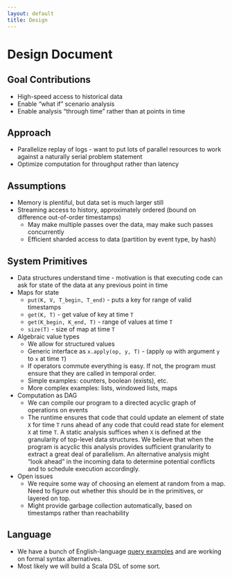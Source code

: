 ```yaml
---
layout: default
title: Design
---
```


# Design Document #

## Goal Contributions ##

* High-speed access to historical data
* Enable “what if” scenario analysis
* Enable analysis “through time” rather than at points in time


## Approach ##

* Parallelize replay of logs - want to put lots of parallel resources to work against a naturally serial problem statement
* Optimize computation for throughput rather than latency


## Assumptions ##

* Memory is plentiful, but data set is much larger still
* Streaming access to history, approximately ordered (bound on difference out-of-order timestamps)
  - May make multiple passes over the data, may make such passes concurrently
  - Efficient sharded access to data (partition by event type, by hash)


## System Primitives ##

* Data structures understand time - motivation is that executing code can ask for state of the data at any previous point in time
* Maps for state
  - `put(K, V, T_begin, T_end)` - puts a key for range of valid timestamps
  - `get(K, T)` - get value of key at time `T`
  - `get(K_begin, K_end, T)` - range of values at time `T`
  - `size(T)` - size of map at time `T`
* Algebraic value types
  - We allow for structured values
  - Generic interface as `x.apply(op, y, T)` - (apply `op` with argument `y` to `x` at time `T`)
  - If operators commute everything is easy. If not, the program must ensure that they are called in temporal order.
  - Simple examples: counters, boolean (exists), etc.
  - More complex examples: lists, windowed lists, maps
* Computation as DAG
  - We can compile our program to a directed acyclic graph of operations on events
  - The runtime ensures that code that could update an element of state `X` for time `T` runs ahead of any code that could read state for element `X` at time `T`. A static analysis suffices when `X` is defined at the granularity of top-level data structures. We believe that when the program is acyclic this analysis provides sufficient granularity to extract a great deal of parallelism. An alternative analysis might “look ahead” in the incoming data to determine potential conflicts and to schedule execution accordingly.
* Open issues
  - We require some way of choosing an element at random from a map. Need to figure out whether this should be in the primitives, or layered on top.
  - Might provide garbage collection automatically, based on timestamps rather than reachability


## Language ##

- We have a bunch of English-language [query examples](example_queries_english.html) and are working on formal syntax alternatives.
- Most likely we will build a Scala DSL of some sort.

